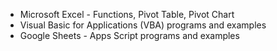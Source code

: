 - Microsoft Excel - Functions, Pivot Table, Pivot Chart
- Visual Basic for Applications (VBA) programs and examples
- Google Sheets - Apps Script programs and examples
